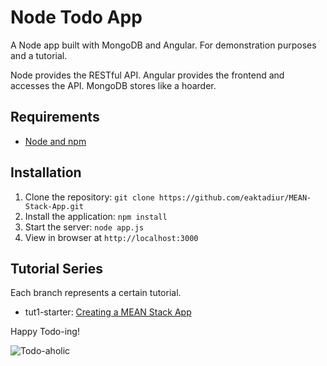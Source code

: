 # Node Todo App

A Node app built with MongoDB and Angular. For demonstration purposes and a tutorial.

Node provides the RESTful API. Angular provides the frontend and accesses the API. MongoDB stores like a hoarder.

## Requirements

- [Node and npm](http://nodejs.org)

## Installation

1. Clone the repository: `git clone https://github.com/eaktadiur/MEAN-Stack-App.git`
2. Install the application: `npm install`
3. Start the server: `node app.js`
4. View in browser at `http://localhost:3000`

## Tutorial Series

Each branch represents a certain tutorial.
- tut1-starter: [Creating a MEAN Stack App ](#)

Happy Todo-ing!

![Todo-aholic](http://i.imgur.com/ikyqgrn.png)
